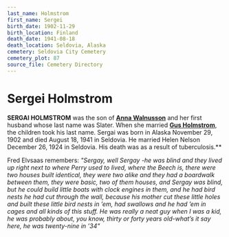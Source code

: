 ```yaml
---
last_name: Holmstrom
first_name: Sergei
birth_date: 1902-11-29
birth_location: Finland
death_date: 1941-08-18
death_location: Seldovia, Alaska
cemetery: Seldovia City Cemetery
cemetery_plot: 87
source_file: Cemetery Directory
---
```

# Sergei Holmstrom

**SERGAI HOLMSTROM** was the son of [**Anna Walnusson**](./Holmstrom_Anna_Walmusson.md) and her first husband whose last name was Slater.  When she married [**Gus Holmstrom**](./Holmstrom_Gustave_Edvard.md), the children took his last name. Sergai was born in Alaska November 29, 1902 and died August 18, 1941
in Seldovia. He married Helen Nelson December 26, 1924 in Seldovia. His
death was as a result of tuberculosis.**

Fred Elvsaas remembers: *"Sergay, well Sergay -he was blind and they
lived up right next to where Perry used to lived, where the Beech is,
there were two houses built identical, they were two alike and they had
a boardwalk between them, they were basic, two of them houses, and
Sergay was blind, but he could build little boats with clock engines in
them, and he had bird nests he had cut through the wall, because his
mother cut these little holes and built these little bird nests in ’em,
had swallows and he had ’em in cages and all kinds of this stuff. He was
really a neat guy when I was a kid, he was probably about, you know,
thirty or forty years old-what’s it say here, he was twenty-nine in
’34"*

